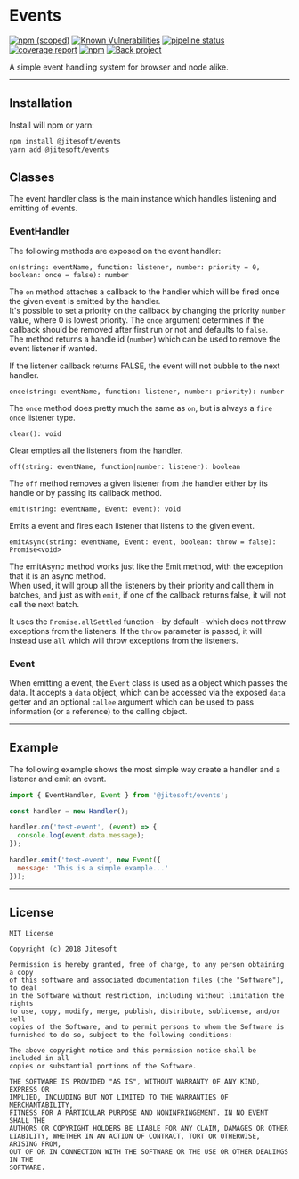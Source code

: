 # Events

[![npm (scoped)](https://img.shields.io/npm/v/@jitesoft/events)](https://www.npmjs.com/package/@jitesoft/events)
[![Known Vulnerabilities](https://dev.snyk.io/test/npm/@jitesoft/events/badge.svg)](https://dev.snyk.io/test/npm/@jitesoft/events)
[![pipeline status](https://gitlab.com/jitesoft/open-source/javascript/events/badges/master/pipeline.svg)](https://gitlab.com/jitesoft/open-source/javascript/events/commits/master)
[![coverage report](https://gitlab.com/jitesoft/open-source/javascript/events/badges/master/coverage.svg)](https://gitlab.com/jitesoft/open-source/javascript/events/commits/master)
[![npm](https://img.shields.io/npm/dt/@jitesoft/events)](https://www.npmjs.com/package/@jitesoft/events)
[![Back project](https://img.shields.io/badge/Open%20Collective-Tip%20the%20devs!-blue.svg)](https://opencollective.com/jitesoft-open-source)

A simple event handling system for browser and node alike.

---

## Installation

Install will npm or yarn:

```bash
npm install @jitesoft/events
yarn add @jitesoft/events
```

## Classes

The event handler class is the main instance which handles listening and emitting of events.

### EventHandler

The following methods are exposed on the event handler:

`on(string: eventName, function: listener, number: priority = 0, boolean: once = false): number`

The `on` method attaches a callback to the handler which will be fired once the given event is emitted by the handler.  
It's possible to set a priority on the callback by changing the priority `number` value, where 0 is lowest priority. The `once` argument
determines if the callback should be removed after first run or not and defaults to `false`.  
The method returns a handle id (`number`) which can be used to remove the event listener if wanted.

If the listener callback returns FALSE, the event will not bubble to the next handler.

`once(string: eventName, function: listener, number: priority): number`

The `once` method does pretty much the same as `on`, but is always a `fire once` listener type.

`clear(): void`

Clear empties all the listeners from the handler.

`off(string: eventName, function|number: listener): boolean`

The `off` method removes a given listener from the handler either by its handle or by passing its callback method.

`emit(string: eventName, Event: event): void`

Emits a event and fires each listener that listens to the given event.

`emitAsync(string: eventName, Event: event, boolean: throw = false): Promise<void>`

The emitAsync method works just like the Emit method, with the exception that it is an async method.  
When used, it will group all the listeners by their priority and call them in batches, and just as with `emit`, if 
one of the callback returns false, it will not call the next batch.

It uses the `Promise.allSettled` function - by default - which does not throw exceptions from the listeners.
If the `throw` parameter is passed, it will instead use `all` which will throw exceptions from the listeners.

### Event

When emitting a event, the `Event` class is used as a object which passes the data. It accepts a `data` object, which can be accessed
via the exposed `data` getter and an optional `callee` argument which can be used to pass information (or a reference) to the calling object.  

---

## Example

The following example shows the most simple way create a handler and a listener and emit an event.

```javascript
import { EventHandler, Event } from '@jitesoft/events';

const handler = new Handler();

handler.on('test-event', (event) => {
  console.log(event.data.message);
});

handler.emit('test-event', new Event({
  message: 'This is a simple example...'
}));
```

---

## License

```text
MIT License

Copyright (c) 2018 Jitesoft

Permission is hereby granted, free of charge, to any person obtaining a copy
of this software and associated documentation files (the "Software"), to deal
in the Software without restriction, including without limitation the rights
to use, copy, modify, merge, publish, distribute, sublicense, and/or sell
copies of the Software, and to permit persons to whom the Software is
furnished to do so, subject to the following conditions:

The above copyright notice and this permission notice shall be included in all
copies or substantial portions of the Software.

THE SOFTWARE IS PROVIDED "AS IS", WITHOUT WARRANTY OF ANY KIND, EXPRESS OR
IMPLIED, INCLUDING BUT NOT LIMITED TO THE WARRANTIES OF MERCHANTABILITY,
FITNESS FOR A PARTICULAR PURPOSE AND NONINFRINGEMENT. IN NO EVENT SHALL THE
AUTHORS OR COPYRIGHT HOLDERS BE LIABLE FOR ANY CLAIM, DAMAGES OR OTHER
LIABILITY, WHETHER IN AN ACTION OF CONTRACT, TORT OR OTHERWISE, ARISING FROM,
OUT OF OR IN CONNECTION WITH THE SOFTWARE OR THE USE OR OTHER DEALINGS IN THE
SOFTWARE.
```

